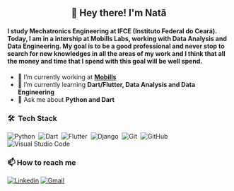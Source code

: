 
<h2 align="center"> 👋 Hey there! I'm Natã </h2>

#### I study Mechatronics Engineering at IFCE (Instituto Federal do Ceará). Today, I am in a intership at Mobills Labs, working with Data Analysis and Data Engineering. My goal is to be a good professional and never stop to search for new knowledges in all the areas of my work and I think that all the money and time that I spend with this goal will be well spend.

- 🔭 I’m currently working at **[Mobills](https://www.mobills.com.br/)**
- 🌱 I’m currently learning **Dart/Flutter, Data Analysis and Data Engineering**
- 💬 Ask me about **Python and Dart**

### 🛠 &nbsp;Tech Stack

![Python](https://img.shields.io/badge/-Python-05122A?style=flat&logo=python)&nbsp;
![Dart](https://img.shields.io/badge/-Dart-05122A?style=flat&logo=dart&logoColor=33A6E8)&nbsp;
![Flutter](https://img.shields.io/badge/-Flutter-05122A?style=flat&logo=flutter&logoColor=33A6E8)&nbsp;
![Django](https://img.shields.io/badge/-Django-05122A?style=flat&logo=django)&nbsp;
![Git](https://img.shields.io/badge/-Git-05122A?style=flat&logo=git)&nbsp;
![GitHub](https://img.shields.io/badge/-GitHub-05122A?style=flat&logo=github)&nbsp;
![Visual Studio Code](https://img.shields.io/badge/-Visual%20Studio%20Code-05122A?style=flat&logo=visual-studio-code&logoColor=007ACC)&nbsp;



### :mailbox: How to reach me
[![Linkedin](https://img.shields.io/badge/linkedin-%230077B5.svg?&style=for-the-badge&logo=linkedin&logoColor=white)](https://www.linkedin.com/in/nat%C3%A3-mamede-8921a81a2/)
[![Gmail](https://img.shields.io/badge/Gmail-D14836?style=for-the-badge&logo=gmail&logoColor=white)](mailto:natacarneiro1@gmail.com)

